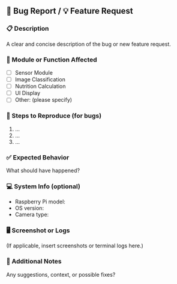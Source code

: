 ## 🐞 Bug Report / 💡 Feature Request

### 📋 Description
A clear and concise description of the bug or new feature request.

### 📍 Module or Function Affected
- [ ] Sensor Module
- [ ] Image Classification
- [ ] Nutrition Calculation
- [ ] UI Display
- [ ] Other: (please specify)

### 🧪 Steps to Reproduce (for bugs)
1. ...
2. ...
3. ...

### ✅ Expected Behavior
What should have happened?

### 💻 System Info (optional)
- Raspberry Pi model: 
- OS version:
- Camera type:

### 🖥️ Screenshot or Logs
(If applicable, insert screenshots or terminal logs here.)

### 🧠 Additional Notes
Any suggestions, context, or possible fixes?
